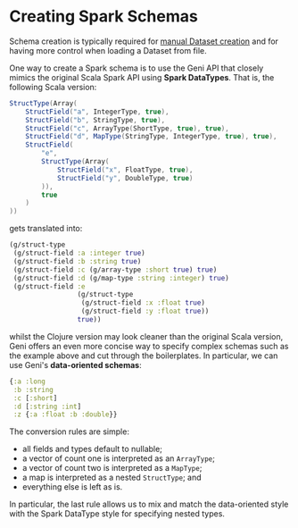 # Creating Spark Schemas

Schema creation is typically required for [manual Dataset creation](manual_dataset_creation.md) and for having more control when loading a Dataset from file.

One way to create a Spark schema is to use the Geni API that closely mimics the original Scala Spark API using **Spark DataTypes**. That is, the following Scala version:

```scala
StructType(Array(
    StructField("a", IntegerType, true),
    StructField("b", StringType, true),
    StructField("c", ArrayType(ShortType, true), true),
    StructField("d", MapType(StringType, IntegerType, true), true),
    StructField(
        "e",
        StructType(Array(
            StructField("x", FloatType, true),
            StructField("y", DoubleType, true)
        )),
        true
    )
))
```

gets translated into:

```clojure
(g/struct-type
 (g/struct-field :a :integer true)
 (g/struct-field :b :string true)
 (g/struct-field :c (g/array-type :short true) true)
 (g/struct-field :d (g/map-type :string :integer) true)
 (g/struct-field :e 
                 (g/struct-type 
                  (g/struct-field :x :float true) 
                  (g/struct-field :y :float true))
                 true))
```

whilst the Clojure version may look cleaner than the original Scala version, Geni offers an even more concise way to specify complex schemas such as the example above and cut through the boilerplates. In particular, we can use Geni's **data-oriented schemas**:

```clojure
{:a :long
 :b :string
 :c [:short]
 :d [:string :int]
 :z {:a :float :b :double}}
```

The conversion rules are simple:

* all fields and types default to nullable;
* a vector of count one is interpreted as an `ArrayType`;
* a vector of count two is interpreted as a `MapType`;
* a map is interpreted as a nested `StructType`; and
* everything else is left as is.

In particular, the last rule allows us to mix and match the data-oriented style with the Spark DataType style for specifying nested types.
